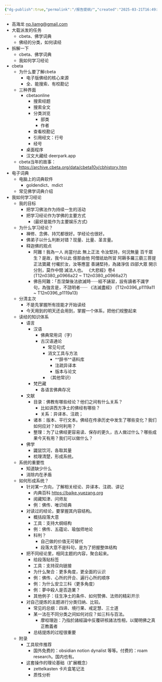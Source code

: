 ```yaml
---
{"dg-publish":true,"permalink":"/报告提纲/","created":"2025-03-21T16:49:38.303+08:00","updated":"2025-03-22T22:07:40.747+08:00"}
---
```


- 高海龙 np.liamg@gmail.com
- 大载派发的任务
	- cbeta、佛学词典
	- 佛经的分类，如何读经
- 拆解一下
	- cbeta、佛学词典
	- 我如何学习经论
- cbeta
	- 为什么要了解cbeta
		- 电子版佛经的核心来源
		- 全、能搜索、有校勘记
	- 三种界面
		- cbetaonline
			- 搜索经题
			- 搜索全文
			- 分类浏览
				- 部类
				- 作者
			- 查看校勘记
			- 引用经文：行号
			- 经号
		- 桌面程序
		- 汉文大藏经 deerpark.app
	- cbeta当年的故事： https://archive.cbeta.org/data/cbeta10y/cbhistory.htm
- 电子词典
	- 电脑上的词典软件
		- goldendict、mdict
	- 常见佛学词典介绍
- 我如何学习经论
	- 我的目标
		- 把学习佛法作为持续一生的活动
		- 把学习经论作为学佛的主要方式
			- (最好是能作为主要娱乐方式)
	- 为什么学习经论？
		- 禅修、念佛、持咒都很好。学经论也很好。
		- 佛弟子以什么判断对错？现量、比量、圣言量。
		- 释迦佛的观点
			- 阿難！我為一人 尚當付此 無上正法 令汝堅持，何況無量 百千眾生？是故，我今以此 億那由他 阿僧祇劫所習 阿耨多羅三藐三菩提 正法寶藏 付囑於汝，汝等應當 善誦堅持，為諸淨信 四部大眾 開示分別，莫作中間 滅法人也。
			  《大悲經》卷4 (T12n0380_p0966a22 ~ T12n0380_p0966a27)  
			- 佛告阿難：「吾涅槃後法欲滅時······經不誦習，設有讀者不識字句，為強言是，不諮明者······
			  《法滅盡經》 (T12n0396_p1119a11 ~ T12n0396_p1119a13)  
	- 分清主次
		- 不是先掌握所有技能才开始读经
		- 今天用到的明天还会用到，掌握一个体系，把他们规整起来
	- 读经的知识体系
		- 语言
			- 汉语
				- 佛典常用词（字）
				- 古汉语通论
					- 常见句式
					- 消文工具与方法
						- ^^辞书^^语料库
						- 注疏异译本
						- 版本与论文
					- （其他常识）
			- 梵巴藏
				- 各语言佛典存况
		- 文献
			- 目录：佛教有哪些经论？他们之间有什么关系？
				- 比如讲西方净土的佛经有哪些？
				- 关系：异译本、注疏；
			- 诸本：版本、平行文本。佛经在传承历史中发生了哪些变化？我们如何应对？如何利用？
			- 整理：为了让佛经更容易读、保存的更久，古人做过什么？哪些成果今天有用？我们可以做什么？
		- 佛学
			- 鼹鼠饮河，各取其量
			- 梳理清楚，形成系统。
	- 系统的重要性
		- 知道缺少什么
		- 消除内在矛盾
	- 如何形成系统？
		- 针对某一方向，了解相关经论、异译本、注疏、讲记
			- 内典百科 https://baike.yuezang.org
			- 阅藏知津、问师友
			- 例：佛传、唯识经典
		- 对读过的经论，要掌握其内容结构。
			- 概括段落大意
			- 工具：支持大纲结构
			- 例：佛传、五蕴论、瑜伽师地论
			- 科判？
				- 自己做的价值无可替代
				- 段落大意不是科句，是为了把握整体结构
		- 把不同经论里，相同主题的内容，聚合起来。
			- 给段落贴标签
			- 工具：支持双向链接
			- 为什么聚合：更多角度，更全面的认识
			- 例：佛传、心所的开合、遍行心所的顺序
			- 例：为什么安立三科（更多角度）
			- 例：夢中殺人是否造業？
			- 其他例子：往生净土的条件、如何赞佛、法师的精彩开示
		- 对自己提炼的主题进行分类归纳、比较。
			- 常见的总纲：四谛、境行果、戒定慧、三士道
			- 某一法在不同分类之间如何对应？如三科与百法。
				- 摩呾理迦：乃指於諸經論中反覆研核諸法性相，以闡明佛之真正教義者
			- 总结提炼的过程很重要
	- 附录
		- 工具软件推荐
			- 国外免费的：obsidian notion dynalist 等等。付费的：roam research。国内也有。
		- 这套操作的理论基础（扩展概念）
			- zettelkasten 卡片盒笔记法
			- 质性分析
